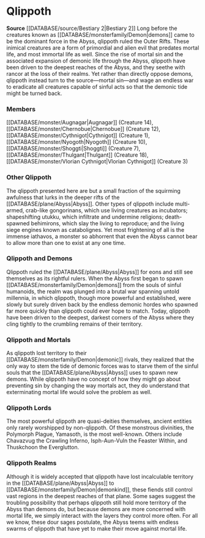 ﻿---
creature_family: Qlippoth
id: '146'
name: Qlippoth
rarity: Common
rus_type_level: null
source: '[[DATABASE/source/Bestiary 2|Bestiary 2]]'
trait: null
type: Creature Family

---
# Qlippoth

**Source** [[DATABASE/source/Bestiary 2|Bestiary 2]] 
Long before the creatures known as [[DATABASE/monsterfamily/Demon|demons]] came to be the dominant force in the Abyss, qlippoth ruled the Outer Rifts. These inimical creatures are a form of primordial and alien evil that predates mortal life, and most immortal life as well. Since the rise of mortal sin and the associated expansion of demonic life through the Abyss, qlippoth have been driven to the deepest reaches of the Abyss, and they seethe with rancor at the loss of their realms. Yet rather than directly oppose demons, qlippoth instead turn to the source—mortal sin—and wage an endless war to eradicate all creatures capable of sinful acts so that the demonic tide might be turned back.

### Members

[[DATABASE/monster/Augnagar|Augnagar]] (Creature 14), [[DATABASE/monster/Chernobue|Chernobue]] (Creature 12), [[DATABASE/monster/Cythnigot|Cythnigot]] (Creature 1), [[DATABASE/monster/Nyogoth|Nyogoth]] (Creature 10), [[DATABASE/monster/Shoggti|Shoggti]] (Creature 7), [[DATABASE/monster/Thulgant|Thulgant]] (Creature 18), [[DATABASE/monster/Vlorian Cythnigot|Vlorian Cythnigot]] (Creature 3)

###  Other Qlippoth

The qlippoth presented here are but a small fraction of the squirming awfulness that lurks in the deeper rifts of the [[DATABASE/plane/Abyss|Abyss]]. Other types of qlippoth include multi-armed, crab-like gongorinans, which use living creatures as incubators; shapeshifting utukku, which infiltrate and undermine religions; death-spawned behimirons, which slay the living to reproduce; and the living siege engines known as catabolignes. Yet most frightening of all is the immense iathavos, a monster so abhorrent that even the Abyss cannot bear to allow more than one to exist at any one time.

###  Qlippoth and Demons

Qlippoth ruled the [[DATABASE/plane/Abyss|Abyss]] for eons and still see themselves as its rightful rulers. When the Abyss first began to spawn [[DATABASE/monsterfamily/Demon|demons]] from the souls of sinful humanoids, the realm was plunged into a brutal war spanning untold millennia, in which qlippoth, though more powerful and established, were slowly but surely driven back by the endless demonic hordes who spawned far more quickly than qlippoth could ever hope to match. Today, qlippoth have been driven to the deepest, darkest corners of the Abyss where they cling tightly to the crumbling remains of their territory.

###  Qlippoth and Mortals

As qlippoth lost territory to their [[DATABASE/monsterfamily/Demon|demonic]] rivals, they realized that the only way to stem the tide of demonic forces was to starve them of the sinful souls that the [[DATABASE/plane/Abyss|Abyss]] uses to spawn new demons. While qlippoth have no concept of how they might go about preventing sin by changing the way mortals act, they do understand that exterminating mortal life would solve the problem as well.

###  Qlippoth Lords

The most powerful qlippoth are quasi-deities themselves, ancient entities only rarely worshipped by non-qlippoth. Of these monstrous divinities, the Polymorph Plague, Yamasoth, is the most well-known. Others include Chavazvug the Crawling Inferno, Isph-Aun-Vuln the Feaster Within, and Thuskchoon the Everglutton.

###  Qlippoth Realms

Although it is widely accepted that qlippoth have lost incalculable territory in the [[DATABASE/plane/Abyss|Abyss]] to [[DATABASE/monsterfamily/Demon|demonkind]], these fiends still control vast regions in the deepest reaches of that plane. Some sages suggest the troubling possibility that perhaps qlippoth still hold more territory of the Abyss than demons do, but because demons are more concerned with mortal life, we simply interact with the layers they control more often. For all we know, these dour sages postulate, the Abyss teems with endless swarms of qlippoth that have yet to make their move against mortal life.